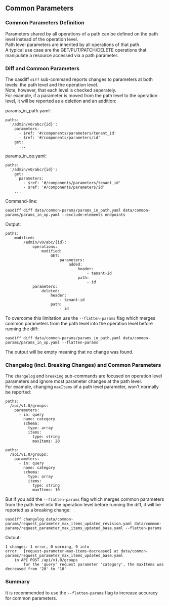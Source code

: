 ## Common Parameters

### Common Parameters Definition
Parameters shared by all operations of a path can be defined on the path level instead of the operation level.  
Path level parameters are inherited by all operations of that path.  
A typical use case are the GET/PUT/PATCH/DELETE operations that manipulate a resource accessed via a path parameter.

### Diff and Common Parameters
The oasdiff `diff` sub-command reports changes to parameters at both levels: the path level and the operation level.  
Note, however, that each level is checked seperately.  
For example, if a parameter is moved from the path level to the operation level, it will be reported as a deletion and an addition:

params_in_path.yaml:
```
paths:
  '/admin/v0/abc/{id}':
    parameters:
      - $ref: '#/components/parameters/tenant_id'
      - $ref: '#/components/parameters/id'
    get:
	  ...
```

params_in_op.yaml:
```
paths:
  '/admin/v0/abc/{id}':
    get:
      parameters:
        - $ref: '#/components/parameters/tenant_id'
        - $ref: '#/components/parameters/id'
    ...
```

Command-line:
```
oasdiff diff data/common-params/params_in_path.yaml data/common-params/params_in_op.yaml --exclude-elements endpoints
```
Output: 
```
paths:
    modified:
        /admin/v0/abc/{id}:
            operations:
                modified:
                    GET:
                        parameters:
                            added:
                                header:
                                    - tenant-id
                                path:
                                    - id
            parameters:
                deleted:
                    header:
                        - tenant-id
                    path:
                        - id
```						

To overcome this limitation use the `--flatten-params` flag which merges common parameters from the path level into the operation level before running the diff:
```
oasdiff diff data/common-params/params_in_path.yaml data/common-params/params_in_op.yaml --flatten-params
 ```
The output will be empty meaning that no change was found.

### Changelog (incl. Breaking Changes) and Common Parameters
The `changelog` and `breaking` sub-commands are focused on operation level parameters and ignore most parameter changes at the path level.  
For example, changing `maxItems` of a path level parameter, won't normally be reported:

```
paths:
  /api/v1.0/groups:
    parameters:
      - in: query
        name: category
        schema:
          type: array
          items:
            type: string
            maxItems: 20
```

```
paths:
  /api/v1.0/groups:
    parameters:
      - in: query
        name: category
        schema:
          type: array
          items:
            type: string
            maxItems: 10
```

But if you add the `--flatten-params` flag which merges common parameters from the path level into the operation level before running the diff, it will be reported as a breaking change:

```
oasdiff changelog data/common-params/request_parameter_max_items_updated_revision.yaml data/common-params/request_parameter_max_items_updated_base.yaml --flatten-params
```

Outout:
```
1 changes: 1 error, 0 warning, 0 info
error	[request-parameter-max-items-decreased] at data/common-params/request_parameter_max_items_updated_base.yaml
	in API POST /api/v1.0/groups
		for the 'query' request parameter 'category', the maxItems was decreased from '20' to '10'
```

### Summary
It is recommended to use the `--flatten-params` flag to increase accuracy for common parameters.
